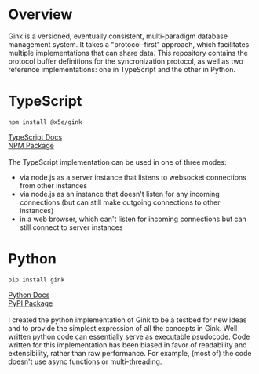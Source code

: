 # Overview
Gink is a versioned, eventually consistent, multi-paradigm database management system.
It takes a "protocol-first" approach, which facilitates multiple implementations
that can share data.  This repository contains the protocol buffer definitions for the
syncronization protocol, as well as two reference implementations: one in TypeScript and
the other in Python.

# TypeScript
```sh
npm install @x5e/gink
```
[TypeScript Docs](https://www.x5e.com/gink/)\
[NPM Package](https://www.npmjs.com/package/@x5e/gink)\
\
The TypeScript implementation can be used in one of three modes:
* via node.js as a server instance that listens to websocket connections from other instances
* via node.js as an instance that doesn't listen for any incoming connections (but can still make outgoing connections to other instances)
* in a web browser, which can't listen for incoming connections but can still connect to server instances

# Python
```sh
pip install gink
```
[Python Docs](https://gink.readthedocs.io/en/latest/)\
[PyPI Package](https://pypi.org/project/gink/)\
\
I created the python implementation of Gink to be a testbed for new ideas and
to provide the simplest expression of all the concepts in Gink.  Well written python
code can essentially serve as executable psudocode.  Code written for this implementation
has been biased in favor of readability and extensibility, rather than raw performance.
For example, (most of) the code doesn't use async functions or multi-threading.
